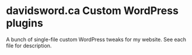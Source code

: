 # davidsword.ca Custom WordPress plugins

A bunch of single-file custom WordPress tweaks for my website. See each file for description.
